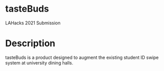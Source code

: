 # tasteBuds
 LAHacks 2021 Submission
 # Description
 tasteBuds is a product designed to augment the existing student ID swipe system at university dining halls. 
